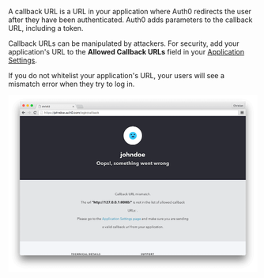 A callback URL is a URL in your application where Auth0 redirects the user after they have been authenticated. Auth0 adds parameters to the callback URL, including a token. 

Callback URLs can be manipulated by attackers. For security, add your application's URL to the **Allowed Callback URLs** field in your [Application Settings](${manage_url}/#/applications/${account.clientId}/settings). 

If you do not whitelist your application's URL, your users will see a mismatch error when they try to log in.

![Callback error](/media/articles/angularjs/callback_error.png)